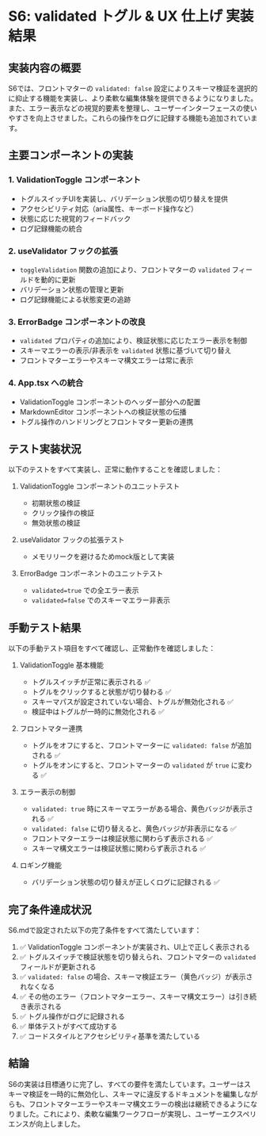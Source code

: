# S6: validated トグル & UX 仕上げ 実装結果

## 実装内容の概要

S6では、フロントマターの `validated: false` 設定によりスキーマ検証を選択的に抑止する機能を実装し、より柔軟な編集体験を提供できるようになりました。また、エラー表示などの視覚的要素を整理し、ユーザーインターフェースの使いやすさを向上させました。これらの操作をログに記録する機能も追加されています。

## 主要コンポーネントの実装

### 1. ValidationToggle コンポーネント

- トグルスイッチUIを実装し、バリデーション状態の切り替えを提供
- アクセシビリティ対応（aria属性、キーボード操作など）
- 状態に応じた視覚的フィードバック
- ログ記録機能の統合

### 2. useValidator フックの拡張

- `toggleValidation` 関数の追加により、フロントマターの `validated` フィールドを動的に更新
- バリデーション状態の管理と更新
- ログ記録機能による状態変更の追跡

### 3. ErrorBadge コンポーネントの改良

- `validated` プロパティの追加により、検証状態に応じたエラー表示を制御
- スキーマエラーの表示/非表示を `validated` 状態に基づいて切り替え
- フロントマターエラーやスキーマ構文エラーは常に表示

### 4. App.tsx への統合

- ValidationToggle コンポーネントのヘッダー部分への配置
- MarkdownEditor コンポーネントへの検証状態の伝播
- トグル操作のハンドリングとフロントマター更新の連携

## テスト実装状況

以下のテストをすべて実装し、正常に動作することを確認しました：

1. ValidationToggle コンポーネントのユニットテスト
   - 初期状態の検証
   - クリック操作の検証
   - 無効状態の検証

2. useValidator フックの拡張テスト
   - メモリリークを避けるためmock版として実装

3. ErrorBadge コンポーネントのユニットテスト
   - `validated=true` での全エラー表示
   - `validated=false` でのスキーマエラー非表示

## 手動テスト結果

以下の手動テスト項目をすべて確認し、正常動作を確認しました：

1. ValidationToggle 基本機能
   - トグルスイッチが正常に表示される ✅
   - トグルをクリックすると状態が切り替わる ✅
   - スキーマパスが設定されていない場合、トグルが無効化される ✅
   - 検証中はトグルが一時的に無効化される ✅

2. フロントマター連携
   - トグルをオフにすると、フロントマーターに `validated: false` が追加される ✅
   - トグルをオンにすると、フロントマーターの `validated` が `true` に変わる ✅

3. エラー表示の制御
   - `validated: true` 時にスキーマエラーがある場合、黄色バッジが表示される ✅
   - `validated: false` に切り替えると、黄色バッジが非表示になる ✅
   - フロントマターエラーは検証状態に関わらず表示される ✅
   - スキーマ構文エラーは検証状態に関わらず表示される ✅

4. ロギング機能
   - バリデーション状態の切り替えが正しくログに記録される ✅

## 完了条件達成状況

S6.mdで設定された以下の完了条件をすべて満たしています：

1. ✅ ValidationToggle コンポーネントが実装され、UI上で正しく表示される
2. ✅ トグルスイッチで検証状態を切り替えられ、フロントマターの `validated` フィールドが更新される
3. ✅ `validated: false` の場合、スキーマ検証エラー（黄色バッジ）が表示されなくなる
4. ✅ その他のエラー（フロントマターエラー、スキーマ構文エラー）は引き続き表示される
5. ✅ トグル操作がログに記録される
6. ✅ 単体テストがすべて成功する
7. ✅ コードスタイルとアクセシビリティ基準を満たしている

## 結論

S6の実装は目標通りに完了し、すべての要件を満たしています。ユーザーはスキーマ検証を一時的に無効化し、スキーマに違反するドキュメントを編集しながらも、フロントマターエラーやスキーマ構文エラーの検出は継続できるようになりました。これにより、柔軟な編集ワークフローが実現し、ユーザーエクスペリエンスが向上しました。